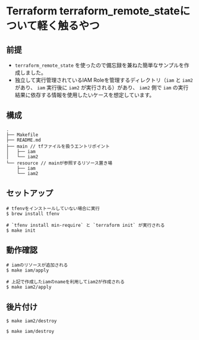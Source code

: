 # Terraform terraform_remote_stateについて軽く触るやつ
## 前提
- `terraform_remote_state` を使ったので備忘録を兼ねた簡単なサンプルを作成しました。
- 独立して実行管理されているIAM Roleを管理するディレクトリ（`iam` と `iam2`があり、 `iam` 実行後に `iam2` が実行される）があり、 `iam2` 側で `iam` の実行結果に依存する情報を使用したいケースを想定しています。

## 構成

```
.
├── Makefile
├── README.md
├── main // tfファイルを扱うエントリポイント
│   ├── iam
│   └── iam2
└── resource // mainが参照するリソース置き場
    ├── iam
    └── iam2
```

## セットアップ
```
# tfenvをインストールしていない場合に実行
$ brew install tfenv

# `tfenv install min-require` と `terraform init` が実行される
$ make init
```

## 動作確認
```
# iamのリソースが追加される
$ make iam/apply

# 上記で作成したiamのnameを利用してiam2が作成される
$ make iam2/apply
```

## 後片付け

```
$ make iam2/destroy

$ make iam/destroy
```